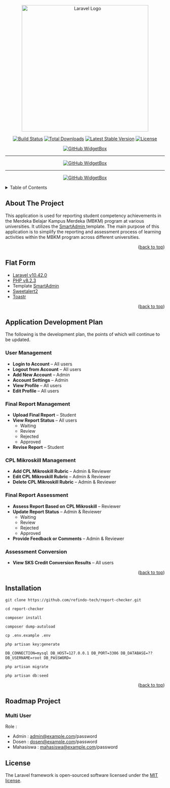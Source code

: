 <p align="center"><a href="https://laravel.com" target="_blank"><img src="https://raw.githubusercontent.com/laravel/art/master/logo-lockup/5%20SVG/2%20CMYK/1%20Full%20Color/laravel-logolockup-cmyk-red.svg" width="400" alt="Laravel Logo"></a></p>

<p align="center">
<a href="https://github.com/laravel/framework/actions"><img src="https://github.com/laravel/framework/workflows/tests/badge.svg" alt="Build Status"></a>
<a href="https://packagist.org/packages/laravel/framework"><img src="https://img.shields.io/packagist/dt/laravel/framework" alt="Total Downloads"></a>
<a href="https://packagist.org/packages/laravel/framework"><img src="https://img.shields.io/packagist/v/laravel/framework" alt="Latest Stable Version"></a>
<a href="https://packagist.org/packages/laravel/framework"><img src="https://img.shields.io/packagist/l/laravel/framework" alt="License"></a>
</p>

<div align="center">

[![GitHub WidgetBox](https://github-widgetbox.vercel.app/api/profile?username=refindo-tech&data=followers,repositories,stars,commits&theme=viridescent)](https://github.com/refindo-tech)

---

[![GitHub WidgetBox](https://github-widgetbox.vercel.app/api/profile?username=rizkyapri&data=followers,repositories,stars,commits&theme=viridescent)](https://github.com/rizkyapri)

---

[![GitHub WidgetBox](https://github-widgetbox.vercel.app/api/profile?username=rhekhar&data=followers,repositories,stars,commits&theme=viridescent)](https://github.com/rhekhar)

</div>
<a id="readme-top"></a>
<!-- TABLE OF CONTENTS -->
<details>
  <summary>Table of Contents</summary>
  <ol>
    <li><a href="#about-the-project">About The Project</a></li>
    <li><a href="#flat-form">Flat Form</a></li>
    <li><a href="#application-development-plan">Application Development Plan</a></li>
    <li><a href="#installation">Installation</a></li>
    <li><a href="#roadmap-project">Roadmap Project</a></li>
    <li><a href="#example">Example</a></li>
    <li><a href="#license">License</a></li>
  </ol>
</details>

<!-- ABOUT THE PROJECT -->

## About The Project

This application is used for reporting student competency achievements in the Merdeka Belajar Kampus Merdeka (MBKM) program at various universities.
It utilizes the <a href="https://wrapbootstrap.com/user/MyOrange" target="_blank"> SmartAdmin </a> template.
The main purpose of this application is to simplify the reporting and assessment process of learning activities within the MBKM program across different universities.

<p align="right">(<a href="#readme-top">back to top</a>)</p>

<!-- FLAT FORM -->

## Flat Form

-   <a href="https://laravel.com/docs/10.x" target="_blank">Laravel v10.42.0</a>
-   <a href="https://www.php.net/releases/8_2_3.php" target="_blank">PHP v8.2.3</a>
-   Template <a href="https://wrapbootstrap.com/user/MyOrange" target="_blank">SmartAdmin</a>
-   <a href="https://sweetalert2.github.io/#usage" target="_blank"> Sweetalert2 </a>
-   <a href="https://github.com/CodeSeven/toastr" target="_blank"> Toastr </a>

<p align="right">(<a href="#readme-top">back to top</a>)</p>

## Application Development Plan

The following is the development plan, the points of which will continue to be updated.

### User Management

-   **Login to Account** – All users
-   **Logout from Account** – All users
-   **Add New Account** – Admin
-   **Account Settings** – Admin
-   **View Profile** – All users
-   **Edit Profile** – All users

### Final Report Management

-   **Upload Final Report** – Student
-   **View Report Status** – All users
    -   Waiting
    -   Review
    -   Rejected
    -   Approved
-   **Revise Report** – Student

### CPL Mikroskill Management

-   **Add CPL Mikroskill Rubric** – Admin & Reviewer
-   **Edit CPL Mikroskill Rubric** – Admin & Reviewer
-   **Delete CPL Mikroskill Rubric** – Admin & Reviewer

### Final Report Assessment

-   **Assess Report Based on CPL Mikroskill** – Reviewer
-   **Update Report Status** – Admin & Reviewer
    -   Waiting
    -   Review
    -   Rejected
    -   Approved
-   **Provide Feedback or Comments** – Admin & Reviewer

### Assessment Conversion

-   **View SKS Credit Conversion Results** – All users

<p align="right">(<a href="#readme-top">back to top</a>)</p>

<!-- INSTALLATION -->

## Installation

```console
git clone https://github.com/refindo-tech/report-checker.git
```

```console
cd report-checker
```

```console
composer install
```

```console
composer dump-autoload
```

```console
cp .env.example .env
```

```console
php artisan key:generate
```

```html
DB_CONNECTION=mysql DB_HOST=127.0.0.1 DB_PORT=3306 DB_DATABASE=??
DB_USERNAME=root DB_PASSWORD=
```

```console
php artisan migrate
```

```console
php artisan db:seed
```

<p align="right">(<a href="#readme-top">back to top</a>)</p>

## Roadmap Project

### Multi User

Role : <br>

-   Admin : admin@example.com/password <br>
-   Dosen : dosen@example.com/password <br>
-   Mahasiswa : mahasiswa@example.com/password <br>

## License

The Laravel framework is open-sourced software licensed under the [MIT license](https://opensource.org/licenses/MIT).

